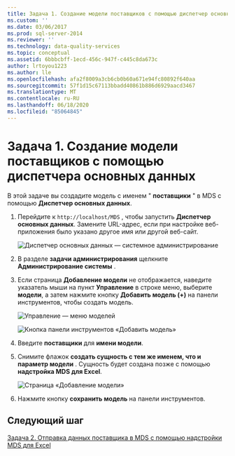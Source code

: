 ```yaml
---
title: Задача 1. Создание модели поставщиков с помощью диспетчер основных данных | Документация Майкрософт
ms.custom: ''
ms.date: 03/06/2017
ms.prod: sql-server-2014
ms.reviewer: ''
ms.technology: data-quality-services
ms.topic: conceptual
ms.assetid: 6bbbcbff-1ecd-456c-947f-c445c8da673c
author: lrtoyou1223
ms.author: lle
ms.openlocfilehash: afa2f8009a3cb6cb0b60a671e94fc80892f640aa
ms.sourcegitcommit: 57f1d15c67113bbadd40861b886d6929aacd3467
ms.translationtype: MT
ms.contentlocale: ru-RU
ms.lasthandoff: 06/18/2020
ms.locfileid: "85064845"
---
```

# <a name="task-1-creating-suppliers-model-using-master-data-manager"></a>Задача 1. Создание модели поставщиков с помощью диспетчера основных данных
  В этой задаче вы создадите модель с именем " **поставщики** " в MDS с помощью **Диспетчер основных данных**.  
  
1.  Перейдите к `http://localhost/MDS` , чтобы запустить **Диспетчер основных данных**. Замените URL-адрес, если при настройке веб-приложения было указано другое имя или другой веб-сайт.  
  
     ![Диспетчер основных данных — системное администрирование](../../2014/tutorials/media/et-creatingsuppliersmodelusingmdm-01.jpg "Диспетчер основных данных — системное администрирование")  
  
2.  В разделе **задачи администрирования** щелкните **Администрирование системы** .  
  
3.  Если страница **Добавление модели** не отображается, наведите указатель мыши на пункт **Управление** в строке меню, выберите **модели**, а затем нажмите кнопку **Добавить модель (+)** на панели инструментов, чтобы создать модель.  
  
     ![Управление — меню моделей](../../2014/tutorials/media/et-creatingsuppliersmodelusingmdm-02.jpg "Управление — меню моделей")  
  
     ![Кнопка панели инструментов «Добавить модель»](../../2014/tutorials/media/et-creatingsuppliersmodelusingmdm-03.jpg "Кнопка панели инструментов «Добавить модель»")  
  
4.  Введите **поставщики** для **имени модели**.  
  
5.  Снимите флажок **создать сущность с тем же именем, что и параметр модели** . Сущность будет создана позже с помощью **надстройка MDS для Excel**.  
  
     ![Страница «Добавление модели»](../../2014/tutorials/media/et-creatingsuppliersmodelusingmdm-04.jpg "Страница «Добавление модели»")  
  
6.  Нажмите кнопку **сохранить модель** на панели инструментов.  
  
## <a name="next-step"></a>Следующий шаг  
 [Задача 2. Отправка данных поставщика в MDS с помощью надстройки MDS для Excel](../../2014/tutorials/task-2-uploading-supplier-data-to-mds-using-mds-add-in-for-excel.md)  
  
  
